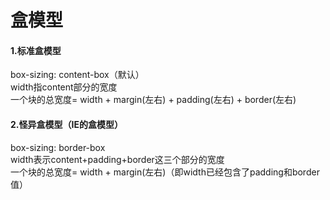 # 盒模型

#### 1.标准盒模型
box-sizing: content-box（默认）<br>
width指content部分的宽度<br>
一个块的总宽度= width + margin(左右) + padding(左右) + border(左右)<br>

#### 2.怪异盒模型（IE的盒模型）
box-sizing: border-box <br>
width表示content+padding+border这三个部分的宽度<br>
一个块的总宽度= width + margin(左右)（即width已经包含了padding和border值）<br>
